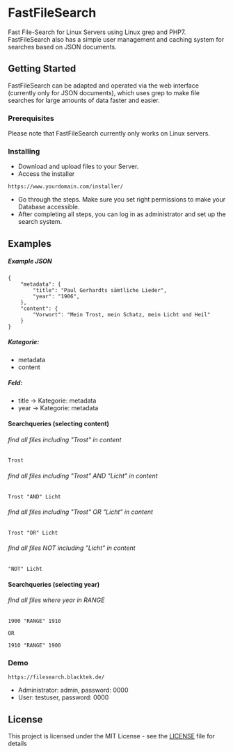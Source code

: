 # FastFileSearch

Fast File-Search for Linux Servers using Linux grep and PHP7. FastFileSearch also has a simple user management and caching system for searches based on JSON documents.

## Getting Started

FastFileSearch can be adapted and operated via the web interface (currently only for JSON documents), which uses grep to make file searches for large amounts of data faster and easier.

### Prerequisites

Please note that FastFileSearch currently only works on Linux servers.

### Installing

* Download and upload files to your Server. 
* Access the installer
```
https://www.yourdomain.com/installer/
```
* Go through the steps. Make sure you set right permissions to make your Database accessible.
* After completing all steps, you can log in as administrator and set up the search system.

## Examples

##### Example JSON
```
{
    "metadata": {
        "title": "Paul Gerhardts sämtliche Lieder",
        "year": "1906",
    },
    "content": {
        "Vorwort": "Mein Trost, mein Schatz, mein Licht und Heil"
    }
}
```

##### Kategorie: 
* metadata
* content
##### Feld: 
* title -> Kategorie: metadata
* year  -> Kategorie: metadata

#### Searchqueries (selecting content)
###### find all files including "Trost" in content

```
Trost  
```
###### find all files including "Trost" AND "Licht" in content 

```
Trost "AND" Licht  
```

###### find all files including "Trost" OR "Licht" in content 

```
Trost "OR" Licht  
```

###### find all files NOT including "Licht" in content 

```
"NOT" Licht  
```
#### Searchqueries (selecting year)
###### find all files where year in RANGE

```
1900 "RANGE" 1910

OR

1910 "RANGE" 1900
```


### Demo
```
https://filesearch.blacktek.de/
```
* Administrator: admin, password: 0000
* User: testuser, password: 0000 

## License

This project is licensed under the MIT License - see the [LICENSE](LICENSE) file for details
